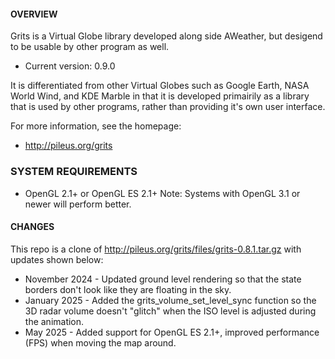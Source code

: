 #### OVERVIEW
Grits is a Virtual Globe library developed along side AWeather, but desigend to
be usable by other program as well.
- Current version: 0.9.0

It is differentiated from other Virtual Globes such as Google Earth, NASA World
Wind, and KDE Marble in that it is developed primairily as a library that is
used by other programs, rather than providing it's own user interface.

For more information, see the homepage:
  - http://pileus.org/grits

### SYSTEM REQUIREMENTS
- OpenGL 2.1+ or OpenGL ES 2.1+
  Note: Systems with OpenGL 3.1 or newer will perform better.

#### CHANGES
This repo is a clone of http://pileus.org/grits/files/grits-0.8.1.tar.gz with updates shown below:
- November 2024 - Updated ground level rendering so that the state borders don't look like they are floating in the sky.
- January 2025 - Added the grits_volume_set_level_sync function so the 3D radar volume doesn't "glitch" when the ISO level is adjusted during the animation.
- May 2025 - Added support for OpenGL ES 2.1+, improved performance (FPS) when moving the map around.
